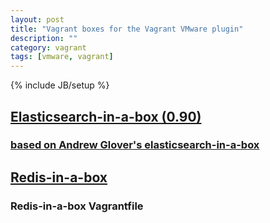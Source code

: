 ```yaml
---
layout: post
title: "Vagrant boxes for the Vagrant VMware plugin"
description: ""
category: vagrant
tags: [vmware, vagrant]
---
```

{% include JB/setup %}

## [Elasticsearch-in-a-box (0.90)](https://www.dropbox.com/s/52rdy1a3xmew0a1/esinabox-vmware.box)
### [based on Andrew Glover's elasticsearch-in-a-box](https://github.com/aglover/coffer)

## [Redis-in-a-box](https://www.dropbox.com/s/38r4ygipagzwbjc/redis.box)
### Redis-in-a-box Vagrantfile
<script src="https://gist.github.com/cabrel/9162551.js"></script>
